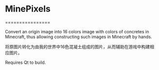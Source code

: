 # MinePixels

================

Convert an origin image into 16 colors image with colors of concretes in Minecraft, thus allowing constructing such images in Minecraft by hands.

将原图片转化为由我的世界中16色混凝土组成的图片，从而辅助在游戏中构建相应图片。

Requires Qt to build.
